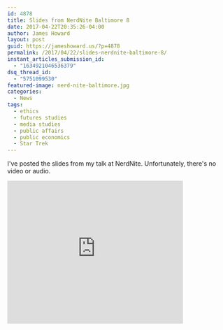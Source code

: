 ```yaml
---
id: 4878
title: Slides from NerdNite Baltimore 8
date: 2017-04-22T20:35:26-04:00
author: James Howard
layout: post
guid: https://jameshoward.us/?p=4878
permalink: /2017/04/22/slides-nerdnite-baltimore-8/
instant_articles_submission_id:
  - "1634921046536379"
dsq_thread_id:
  - "5751099530"
featured-image: nerd-nite-baltimore.jpg
categories:
  - News
tags:
  - ethics
  - futures studies
  - media studies
  - public affairs
  - public economics
  - Star Trek
---
```

I've posted the slides from my talk at NerdNite.  Unfortunately, there's no video or audio.  

<iframe src="https://onedrive.live.com/embed?cid=C4DA866F3B02B780&resid=C4DA866F3B02B780%214228&authkey=AOSnnFsZ4npgKvk&em=2" width="402" height="327" frameborder="0" scrolling="no"></iframe>
<br/>